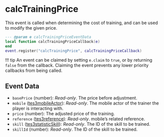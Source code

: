 # calcTrainingPrice

This event is called when determining the cost of training, and can be used to modify the given price.

```lua
--- @param e calcTrainingPriceEventData
local function calcTrainingPriceCallback(e)
end
event.register("calcTrainingPrice", calcTrainingPriceCallback)
```

!!! tip
	An event can be claimed by setting `e.claim` to `true`, or by returning `false` from the callback. Claiming the event prevents any lower priority callbacks from being called.

## Event Data

* `basePrice` (number): *Read-only*. The price before adjustment.
* `mobile` ([tes3mobileActor](../../types/tes3mobileActor)): *Read-only*. The mobile actor of the trainer the player is interacting with.
* `price` (number): The adjusted price of the training.
* `reference` ([tes3reference](../../types/tes3reference)): *Read-only*. mobile’s related reference.
* `skill` ([tes3statisticSkill](../../types/tes3statisticSkill)): *Read-only*. The ID of the skill to be trained.
* `skillId` (number): *Read-only*. The ID of the skill to be trained.

